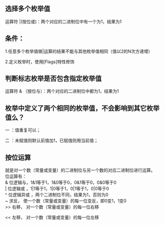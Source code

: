选择多个枚举值
--
运算符 |(按位或)：两个对应的二进制位中有一个为1，结果为1  

条件：
--
1.任意多个枚举值做|运算的结果不能与其他枚举值相同（值以2的N次方递增）

2.定义枚举时，使用[Flags]特性修饰  

判断标志枚举是否包含指定枚举值
--
运算符 & （按位与）：两个对应的二进制位中都为1，结果为1 

枚举中定义了两个相同的枚举值，不会影响到其它枚举值么？
--
一 ：值重复可以；  

二 ：未赋值则默认前值加1，已赋值则用当前值；  

按位运算
--
就是对一个数（常量或变量）的二进制位与另一个数的对应二进制位进行运算。  
位运算有：  
& 位逻辑与，1&1等于1，1&0等于0，0&1等于0，0&0等于0  
| 位逻辑或 ，1|1等于1，1|0等于1，0|1等于1，0|0等于0    
^ 位逻辑异或 ，两个二进制位不同，结果为1，否则为0  
~ 求反，  使一个数（常量或变量）的每一位变反，即0变1，1变0   
    >> 右移，  对一个数（常量或变量）的每一位右移   

  << 左移，  对一个数（常量或变量）的每一位左移
